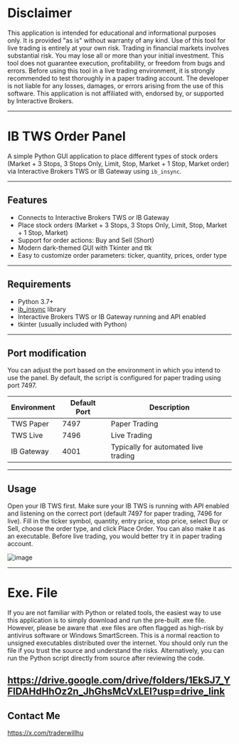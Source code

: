 # Disclaimer
This application is intended for educational and informational purposes only. It is provided "as is" without warranty of any kind. Use of this tool for live trading is entirely at your own risk.
Trading in financial markets involves substantial risk. You may lose all or more than your initial investment. This tool does not guarantee execution, profitability, or freedom from bugs and errors.
Before using this tool in a live trading environment, it is strongly recommended to test thoroughly in a paper trading account.
The developer is not liable for any losses, damages, or errors arising from the use of this software.
This application is not affiliated with, endorsed by, or supported by Interactive Brokers.

---

# IB TWS Order Panel

A simple Python GUI application to place different types of stock orders (Market + 3 Stops, 3 Stops Only, Limit, Stop, Market + 1 Stop, Market order) via Interactive Brokers TWS or IB Gateway using `ib_insync`.

---

## Features

- Connects to Interactive Brokers TWS or IB Gateway
- Place stock orders (Market + 3 Stops, 3 Stops Only, Limit, Stop, Market + 1 Stop, Market)
- Support for order actions: Buy and Sell (Short)
- Modern dark-themed GUI with Tkinter and ttk
- Easy to customize order parameters: ticker, quantity, prices, order type

---

## Requirements

- Python 3.7+
- [ib_insync](https://github.com/erdewit/ib_insync) library
- Interactive Brokers TWS or IB Gateway running and API enabled
- tkinter (usually included with Python)

---


## Port modification
You can adjust the port based on the environment in which you intend to use the panel. By default, the script is configured for paper trading using port 7497.

| Environment     | Default Port | Description        |
|-----------------|--------------|--------------------|
| TWS Paper       | 7497         | Paper Trading      |
| TWS Live        | 7496         | Live Trading       |
| IB Gateway      | 4001         | Typically for automated live trading |

---


## Usage
Open your IB TWS first.
Make sure your IB TWS is running with API enabled and listening on the correct port (default 7497 for paper trading, 7496 for live).
Fill in the ticker symbol, quantity, entry price, stop price, select Buy or Sell, choose the order type, and click Place Order.
You can also make it as an executable.
Before live trading, you would better try it in paper trading account.

![image](https://github.com/user-attachments/assets/87be72cf-0033-4bc7-bab5-8ad5926862d9)

---

# Exe. File
If you are not familiar with Python or related tools, the easiest way to use this application is to simply download and run the pre-built .exe file.
However, please be aware that .exe files are often flagged as high-risk by antivirus software or Windows SmartScreen. This is a normal reaction to unsigned executables distributed over the internet.
You should only run the file if you trust the source and understand the risks.
Alternatively, you can run the Python script directly from source after reviewing the code.

https://drive.google.com/drive/folders/1EkSJ7_YFlDAHdHhOz2n_JhGhsMcVxLEI?usp=drive_link
---

## Contact Me
https://x.com/traderwillhu
